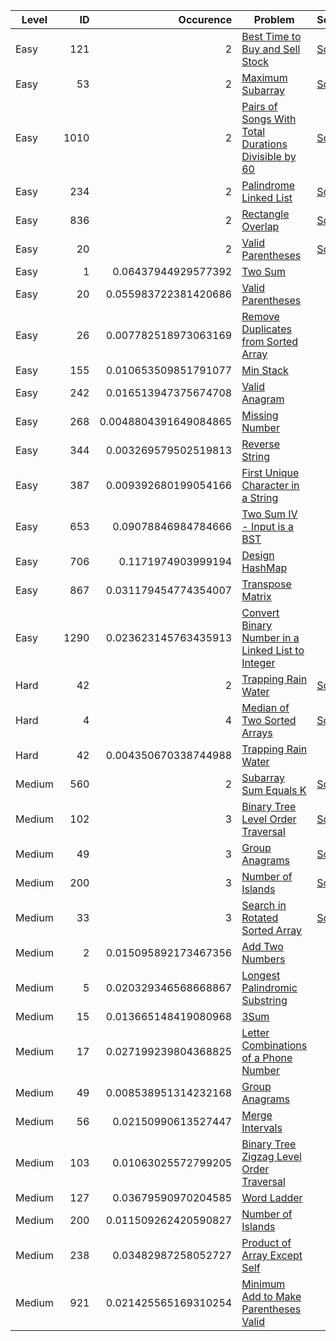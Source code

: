 | Level  |   ID |             Occurence | Problem                                                                                                                                   | Solution                                                                                                               |
| ------ | ---: | --------------------: | ----------------------------------------------------------------------------------------------------------------------------------------- | ---------------------------------------------------------------------------------------------------------------------- |
| Easy   |  121 |                     2 | [Best Time to Buy and Sell Stock](https://leetcode.com/problems/best-time-to-buy-and-sell-stock/)                                         | [Solution](https://github.com/fishercoder1534/Leetcode/blob/master/src/main/java/com/fishercoder/solutions/_121.java)  |
| Easy   |   53 |                     2 | [Maximum Subarray](https://leetcode.com/problems/maximum-subarray/)                                                                       | [Solution](https://github.com/fishercoder1534/Leetcode/blob/master/src/main/java/com/fishercoder/solutions/_53.java)   |
| Easy   | 1010 |                     2 | [Pairs of Songs With Total Durations Divisible by 60](https://leetcode.com/problems/pairs-of-songs-with-total-durations-divisible-by-60/) | [Solution](https://github.com/fishercoder1534/Leetcode/blob/master/src/main/java/com/fishercoder/solutions/_1010.java) |
| Easy   |  234 |                     2 | [Palindrome Linked List](https://leetcode.com/problems/palindrome-linked-list/)                                                           | [Solution](https://github.com/fishercoder1534/Leetcode/blob/master/src/main/java/com/fishercoder/solutions/_234.java)  |
| Easy   |  836 |                     2 | [Rectangle Overlap](https://leetcode.com/problems/rectangle-overlap/)                                                                     | [Solution](https://github.com/fishercoder1534/Leetcode/blob/master/src/main/java/com/fishercoder/solutions/_836.java)  |
| Easy   |   20 |                     2 | [Valid Parentheses](https://leetcode.com/problems/valid-parentheses/)                                                                     | [Solution](https://github.com/fishercoder1534/Leetcode/blob/master/src/main/java/com/fishercoder/solutions/_20.java)   |
| Easy   |    1 |   0.06437944929577392 | [Two Sum](https://leetcode.com/problems/two-sum)                                                                                          |                                                                                                                        |
| Easy   |   20 |  0.055983722381420686 | [Valid Parentheses](https://leetcode.com/problems/valid-parentheses)                                                                      |                                                                                                                        |
| Easy   |   26 |  0.007782518973063169 | [Remove Duplicates from Sorted Array](https://leetcode.com/problems/remove-duplicates-from-sorted-array)                                  |                                                                                                                        |
| Easy   |  155 |  0.010653509851791077 | [Min Stack](https://leetcode.com/problems/min-stack)                                                                                      |                                                                                                                        |
| Easy   |  242 |  0.016513947375674708 | [Valid Anagram](https://leetcode.com/problems/valid-anagram)                                                                              |                                                                                                                        |
| Easy   |  268 | 0.0048804391649084865 | [Missing Number](https://leetcode.com/problems/missing-number)                                                                            |                                                                                                                        |
| Easy   |  344 |  0.003269579502519813 | [Reverse String](https://leetcode.com/problems/reverse-string)                                                                            |                                                                                                                        |
| Easy   |  387 |  0.009392680199054166 | [First Unique Character in a String](https://leetcode.com/problems/first-unique-character-in-a-string)                                    |                                                                                                                        |
| Easy   |  653 |   0.09078846984784666 | [Two Sum IV - Input is a BST](https://leetcode.com/problems/two-sum-iv-input-is-a-bst)                                                    |                                                                                                                        |
| Easy   |  706 |    0.1171974903999194 | [Design HashMap](https://leetcode.com/problems/design-hashmap)                                                                            |                                                                                                                        |
| Easy   |  867 |  0.031179454774354007 | [Transpose Matrix](https://leetcode.com/problems/transpose-matrix)                                                                        |                                                                                                                        |
| Easy   | 1290 |  0.023623145763435913 | [Convert Binary Number in a Linked List to Integer](https://leetcode.com/problems/convert-binary-number-in-a-linked-list-to-integer)      |                                                                                                                        |
| Hard   |   42 |                     2 | [Trapping Rain Water](https://leetcode.com/problems/trapping-rain-water/)                                                                 | [Solution](https://github.com/fishercoder1534/Leetcode/blob/master/src/main/java/com/fishercoder/solutions/_42.java)   |
| Hard   |    4 |                     4 | [Median of Two Sorted Arrays](https://leetcode.com/problems/median-of-two-sorted-arrays/)                                                 | [Solution](https://github.com/fishercoder1534/Leetcode/blob/master/src/main/java/com/fishercoder/solutions/_4.java)    |
| Hard   |   42 |  0.004350670338744988 | [Trapping Rain Water](https://leetcode.com/problems/trapping-rain-water)                                                                  |                                                                                                                        |
| Medium |  560 |                     2 | [Subarray Sum Equals K](https://leetcode.com/problems/subarray-sum-equals-k/)                                                             | [Solution](https://github.com/fishercoder1534/Leetcode/blob/master/src/main/java/com/fishercoder/solutions/_560.java)  |
| Medium |  102 |                     3 | [Binary Tree Level Order Traversal](https://leetcode.com/problems/binary-tree-level-order-traversal/)                                     | [Solution](https://github.com/fishercoder1534/Leetcode/blob/master/src/main/java/com/fishercoder/solutions/_102.java)  |
| Medium |   49 |                     3 | [Group Anagrams](https://leetcode.com/problems/group-anagrams/)                                                                           | [Solution](https://github.com/fishercoder1534/Leetcode/blob/master/src/main/java/com/fishercoder/solutions/_49.java)   |
| Medium |  200 |                     3 | [Number of Islands](https://leetcode.com/problems/number-of-islands/)                                                                     | [Solution](https://github.com/fishercoder1534/Leetcode/blob/master/src/main/java/com/fishercoder/solutions/_200.java)  |
| Medium |   33 |                     3 | [Search in Rotated Sorted Array](https://leetcode.com/problems/search-in-rotated-sorted-array/)                                           | [Solution](https://github.com/fishercoder1534/Leetcode/blob/master/src/main/java/com/fishercoder/solutions/_33.java)   |
| Medium |    2 |  0.015095892173467356 | [Add Two Numbers](https://leetcode.com/problems/add-two-numbers)                                                                          |                                                                                                                        |
| Medium |    5 |  0.020329346568668867 | [Longest Palindromic Substring](https://leetcode.com/problems/longest-palindromic-substring)                                              |                                                                                                                        |
| Medium |   15 |  0.013665148419080968 | [3Sum](https://leetcode.com/problems/3sum)                                                                                                |                                                                                                                        |
| Medium |   17 |  0.027199239804368825 | [Letter Combinations of a Phone Number](https://leetcode.com/problems/letter-combinations-of-a-phone-number)                              |                                                                                                                        |
| Medium |   49 |  0.008538951314232168 | [Group Anagrams](https://leetcode.com/problems/group-anagrams)                                                                            |                                                                                                                        |
| Medium |   56 |   0.02150990613527447 | [Merge Intervals](https://leetcode.com/problems/merge-intervals)                                                                          |                                                                                                                        |
| Medium |  103 |   0.01063025572799205 | [Binary Tree Zigzag Level Order Traversal](https://leetcode.com/problems/binary-tree-zigzag-level-order-traversal)                        |                                                                                                                        |
| Medium |  127 |   0.03679590970204585 | [Word Ladder](https://leetcode.com/problems/word-ladder)                                                                                  |                                                                                                                        |
| Medium |  200 |  0.011509262420590827 | [Number of Islands](https://leetcode.com/problems/number-of-islands)                                                                      |                                                                                                                        |
| Medium |  238 |   0.03482987258052727 | [Product of Array Except Self](https://leetcode.com/problems/product-of-array-except-self)                                                |                                                                                                                        |
| Medium |  921 |  0.021425565169310254 | [Minimum Add to Make Parentheses Valid](https://leetcode.com/problems/minimum-add-to-make-parentheses-valid)                              |                                                                                                                        |
